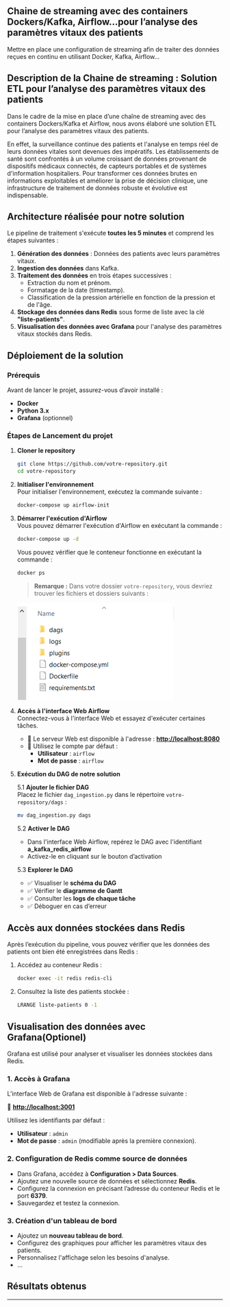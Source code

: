 ## Chaine de streaming avec des containers Dockers/Kafka, Airflow\...pour l’analyse des paramètres vitaux des patients

Mettre en place une configuration de streaming afin de traiter des données reçues en continu en utilisant Docker, Kafka, Airflow\...

## Description de la Chaine de streaming : Solution ETL pour l’analyse des paramètres vitaux des patients

Dans le cadre de la mise en place d’une chaîne de streaming avec des containers Dockers/Kafka et Airflow, nous avons élaboré une solution ETL pour l’analyse des paramètres vitaux des patients.

En effet, la surveillance continue des patients et l'analyse en temps réel de leurs données vitales sont devenues des impératifs. Les établissements de santé sont confrontés à un volume croissant de données provenant de dispositifs médicaux connectés, de capteurs portables et de systèmes d'information hospitaliers. Pour transformer ces données brutes en informations exploitables et améliorer la prise de décision clinique, une infrastructure de traitement de données robuste et évolutive est indispensable.

## Architecture réalisée pour notre solution

Le pipeline de traitement s'exécute **toutes les 5 minutes** et comprend les étapes suivantes :

1. **Génération des données** : Données des patients avec leurs paramètres vitaux.
2. **Ingestion des données** dans Kafka.
3. **Traitement des données** en trois étapes successives :
   - Extraction du nom et prénom.
   - Formatage de la date (timestamp).
   - Classification de la pression artérielle en fonction de la pression et de l'âge.
4. **Stockage des données dans Redis** sous forme de liste avec la clé **"liste-patients"**.
5. **Visualisation des données avec Grafana** pour l'analyse des paramètres vitaux stockés dans Redis.

## Déploiement de la solution


### **Prérequis**

Avant de lancer le projet, assurez-vous d’avoir installé :

- **Docker**
- **Python 3.x**
- **Grafana** (optionnel)

### **Étapes de Lancement du projet**

1. **Cloner le repository**

   ```bash
   git clone https://github.com/votre-repository.git
   cd votre-repository
   ```

2. **Initialiser l'environnement**\
   Pour initialiser l'environnement, exécutez la commande suivante :

   ```bash
   docker-compose up airflow-init
   ```

3. **Démarrer l'exécution d'Airflow**\
   Vous pouvez démarrer l'exécution d'Airflow en exécutant la commande :

   ```bash
   docker-compose up -d
   ```

   Vous pouvez vérifier que le conteneur fonctionne en exécutant la commande :

   ```bash
   docker ps
   ```

   > **Remarque :** Dans votre dossier `votre-repository`, vous devriez trouver les fichiers et dossiers suivants :

   ![Structure du dossier](images/structure_dossir_airflow.PNG)

4. **Accès à l'interface Web Airflow**\
   Connectez-vous à l'interface Web et essayez d'exécuter certaines tâches.

   - 📌 Le serveur Web est disponible à l'adresse : [**http://localhost:8080**](http://localhost:8080)
   - 🔑 Utilisez le compte par défaut :
     - **Utilisateur** : `airflow`
     - **Mot de passe** : `airflow`

5. **Exécution du DAG de notre solution**

   5.1 **Ajouter le fichier DAG**\
   Placez le fichier `dag_ingestion.py` dans le répertoire `votre-repository/dags` :

   ```bash
   mv dag_ingestion.py dags
   ```

   5.2 **Activer le DAG**

   - Dans l'interface Web Airflow, repérez le DAG avec l'identifiant **a\_kafka\_redis\_airflow**
   - Activez-le en cliquant sur le bouton d’activation

   5.3 **Explorer le DAG**

   - ✅ Visualiser le **schéma du DAG**
   - ✅ Vérifier le **diagramme de Gantt**
   - ✅ Consulter les **logs de chaque tâche**
   - ✅ Déboguer en cas d’erreur

## **Accès aux données stockées dans Redis**

Après l’exécution du pipeline, vous pouvez vérifier que les données des patients ont bien été enregistrées dans Redis :

1. Accédez au conteneur Redis :
   ```bash
   docker exec -it redis redis-cli
   ```
2. Consultez la liste des patients stockée :
   ```bash
   LRANGE liste-patients 0 -1
   ```

## **Visualisation des données avec Grafana**(Optionel)

Grafana est utilisé pour analyser et visualiser les données stockées dans Redis.

### **1. Accès à Grafana**

L’interface Web de Grafana est disponible à l'adresse suivante :

🔗 [**http://localhost:3001**](http://localhost:3001)

Utilisez les identifiants par défaut :

- **Utilisateur** : `admin`
- **Mot de passe** : `admin` (modifiable après la première connexion).

### **2. Configuration de Redis comme source de données**

- Dans Grafana, accédez à **Configuration > Data Sources**.
- Ajoutez une nouvelle source de données et sélectionnez **Redis**.
- Configurez la connexion en précisant l’adresse du conteneur Redis et le port **6379**.
- Sauvegardez et testez la connexion.

### **3. Création d'un tableau de bord**

- Ajoutez un **nouveau tableau de bord**.
- Configurez des graphiques pour afficher les paramètres vitaux des patients.
- Personnalisez l'affichage selon les besoins d'analyse.
- ...

## Résultats obtenus


---
